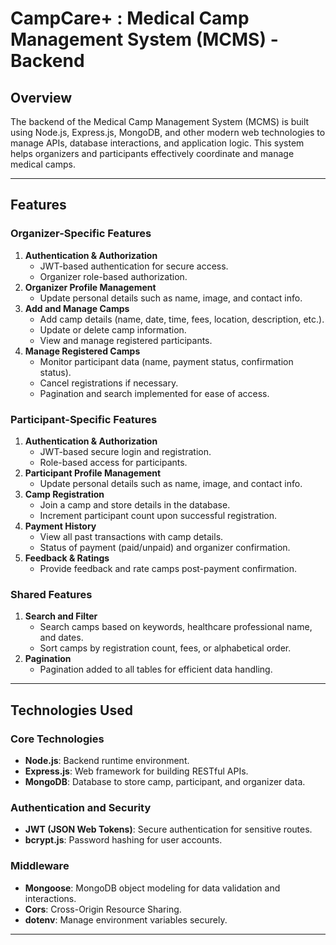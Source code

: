 # CampCare+ : Medical Camp Management System (MCMS) - Backend

## Overview

The backend of the Medical Camp Management System (MCMS) is built using Node.js, Express.js, MongoDB, and other modern web technologies to manage APIs, database interactions, and application logic. This system helps organizers and participants effectively coordinate and manage medical camps.

---

## Features

### Organizer-Specific Features

1. **Authentication & Authorization**
   - JWT-based authentication for secure access.
   - Organizer role-based authorization.
2. **Organizer Profile Management**
   - Update personal details such as name, image, and contact info.
3. **Add and Manage Camps**
   - Add camp details (name, date, time, fees, location, description, etc.).
   - Update or delete camp information.
   - View and manage registered participants.
4. **Manage Registered Camps**
   - Monitor participant data (name, payment status, confirmation status).
   - Cancel registrations if necessary.
   - Pagination and search implemented for ease of access.

### Participant-Specific Features

1. **Authentication & Authorization**
   - JWT-based secure login and registration.
   - Role-based access for participants.
2. **Participant Profile Management**
   - Update personal details such as name, image, and contact info.
3. **Camp Registration**
   - Join a camp and store details in the database.
   - Increment participant count upon successful registration.
4. **Payment History**
   - View all past transactions with camp details.
   - Status of payment (paid/unpaid) and organizer confirmation.
5. **Feedback & Ratings**
   - Provide feedback and rate camps post-payment confirmation.

### Shared Features

1. **Search and Filter**
   - Search camps based on keywords, healthcare professional name, and dates.
   - Sort camps by registration count, fees, or alphabetical order.
2. **Pagination**
   - Pagination added to all tables for efficient data handling.

---

## Technologies Used

### Core Technologies

- **Node.js**: Backend runtime environment.
- **Express.js**: Web framework for building RESTful APIs.
- **MongoDB**: Database to store camp, participant, and organizer data.

### Authentication and Security

- **JWT (JSON Web Tokens)**: Secure authentication for sensitive routes.
- **bcrypt.js**: Password hashing for user accounts.

### Middleware

- **Mongoose**: MongoDB object modeling for data validation and interactions.
- **Cors**: Cross-Origin Resource Sharing.
- **dotenv**: Manage environment variables securely.

---

